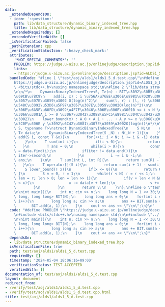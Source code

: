 ```yaml
---
data:
  _extendedDependsOn:
  - icon: ':question:'
    path: lib/data_structure/dynamic_binary_indexed_tree.hpp
    title: lib/data_structure/dynamic_binary_indexed_tree.hpp
  _extendedRequiredBy: []
  _extendedVerifiedWith: []
  _isVerificationFailed: false
  _pathExtension: cpp
  _verificationStatusIcon: ':heavy_check_mark:'
  attributes:
    '*NOT_SPECIAL_COMMENTS*': ''
    PROBLEM: https://judge.u-aizu.ac.jp/onlinejudge/description.jsp?id=ALDS1_5_D
    links:
    - https://judge.u-aizu.ac.jp/onlinejudge/description.jsp?id=ALDS1_5_D
  bundledCode: "#line 1 \"test/aoj/alds1/alds1_5_d.test.cpp\"\n#define PROBLEM \"\
    https://judge.u-aizu.ac.jp/onlinejudge/description.jsp?id=ALDS1_5_D\"\n#include\
    \ <bits/stdc++.h>\nusing namespace std;\n\n#line 2 \"lib/data_structure/dynamic_binary_indexed_tree.hpp\"\
    \n\n/*\n    DynamicBinaryIndexedTree<S, T>(n) : BIT\u3092\u30B5\u30A4\u30BAn\u3067\
    \u69CB\u7BC9\n    add(i, x) : i \u756A\u76EE\u306E\u8981\u7D20\u306B\u52A0\u7B97\
    \u3057\u307E\u3059\u3002 O(log(n)^2)\n    sum(l, r) : [l, r) \u306E\u533A\u9593\
    \u548C\u3092\u53D6\u5F97\u3057\u307E\u3059\u3002O(log(n)^2)\n\n    (\u4EE5\u4E0B\
    \u306E\u6A5F\u80FD\u3092\u4F7F\u3046\u306B\u306F\u30010 <= i < N \u306B\u304A\u3044\
    \u3066\u3001A_i >= 0 \u3067\u3042\u308B\u5FC5\u8981\u304C\u3042\u308A\u307E\u3059\
    \u3002)\n    lower_bound(x) : A_0 + A_1 + ... + A_y >= x \u3068\u306A\u308B\u6700\
    \u5C0F\u306E y \u3092\u6C42\u3081\u307E\u3059\u3002O(log(n))\n*/\n\ntemplate <typename\
    \ S, typename T>\nstruct DynamicBinaryIndexedTree{\n    S N;\n    unordered_map<S,\
    \ T> data;\n    DynamicBinaryIndexedTree(S _N) : N(_N + 1){\n    }\n\n    void\
    \ add(S i, const T &x){\n        for(++i; i < N; i += i & -i) data[i] += x;\n\
    \    }\n\n    T sum(int i){\n        if(i < 0){\n            return 0;\n     \
    \   }\n        T ans = 0;\n        while(i > 0){\n            const auto iter\
    \ = data.find(i);\n            if(iter != data.end()){\n                ans +=\
    \ iter->second;\n            }\n            i -= i & -i;\n        }\n        return\
    \ ans;\n    }\n\n    T sum(int L, int R){\n        return sum(R) - sum(L);\n \
    \   }\n\n    T operator[](S i){\n        return sum(i + 1) - sum(i);\n    }\n\n\
    \    S lower_bound(T x){\n        if(x <= 0){\n            return 0;\n       \
    \ }\n        S v = 0, r = 1;\n        while(r < N) r = r << 1;\n        for(S\
    \ len = r; len > 0; len = len >> 1){\n            if(v + len < N && data[v + len]\
    \ < x){\n                x -= data[v + len];\n                v += len;\n    \
    \        }\n        }\n        return v;\n    }\n};\n#line 6 \"test/aoj/alds1/alds1_5_d.test.cpp\"\
    \n\nint main(){\n    int n; cin >> n;\n    long long N = 1 << 30;\n    DynamicBinaryIndexedTree<long\
    \ long, long long> BIT(N);\n    long long ans = 0;\n    for(int i = 0; i < n;\
    \ i++){\n        long long a; cin >> a;\n        ans += BIT.sum(a + 1, N);\n \
    \       BIT.add(a, 1);\n    }\n    cout << ans << \"\\n\";\n}\n"
  code: "#define PROBLEM \"https://judge.u-aizu.ac.jp/onlinejudge/description.jsp?id=ALDS1_5_D\"\
    \n#include <bits/stdc++.h>\nusing namespace std;\n\n#include \"../../../lib/data_structure/dynamic_binary_indexed_tree.hpp\"\
    \n\nint main(){\n    int n; cin >> n;\n    long long N = 1 << 30;\n    DynamicBinaryIndexedTree<long\
    \ long, long long> BIT(N);\n    long long ans = 0;\n    for(int i = 0; i < n;\
    \ i++){\n        long long a; cin >> a;\n        ans += BIT.sum(a + 1, N);\n \
    \       BIT.add(a, 1);\n    }\n    cout << ans << \"\\n\";\n}"
  dependsOn:
  - lib/data_structure/dynamic_binary_indexed_tree.hpp
  isVerificationFile: true
  path: test/aoj/alds1/alds1_5_d.test.cpp
  requiredBy: []
  timestamp: '2024-05-04 18:06:16+09:00'
  verificationStatus: TEST_ACCEPTED
  verifiedWith: []
documentation_of: test/aoj/alds1/alds1_5_d.test.cpp
layout: document
redirect_from:
- /verify/test/aoj/alds1/alds1_5_d.test.cpp
- /verify/test/aoj/alds1/alds1_5_d.test.cpp.html
title: test/aoj/alds1/alds1_5_d.test.cpp
---
```

